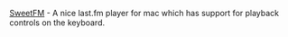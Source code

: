 ---
layout: post
wordpress_id: 535
wordpress_url: http://noesbueno.com/?p=535
date: '2010-03-30 12:22:09 -0500'
date_gmt: '2010-03-30 17:22:09 -0500'
body: |
  <p><a href="http://github.com/sweetfm/SweetFM/downloads">SweetFM</a> - A nice last.fm player for mac which has support for playback controls on the keyboard.</p>
---
